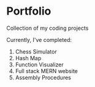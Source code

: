 # Portfolio

Collection of my coding projects

Currently, I've completed:

1. Chess Simulator
2. Hash Map
3. Function Visualizer
4. Full stack MERN website
5. Assembly Procedures
